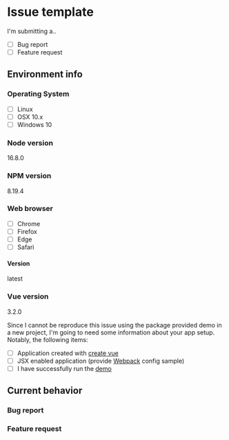 # Issue template

<!--
  Mark the options below with [X] character
-->

I'm submitting a..

- [ ] Bug report
- [ ] Feature request

## Environment info

### Operating System

- [ ] Linux
- [ ] OSX 10.x
- [ ] Windows 10

<!--
  Window minimum supported version (10 latest)
-->

### Node version

16.8.0

<!--
  Node.js minimum supported version (16.x LTS)
    run `node -v`
-->

### NPM version

8.19.4

<!--
  NPM minimum supported version (8.x)
    run `npm -v`
-->

### Web browser

- [ ] Chrome
- [ ] Firefox
- [ ] Edge
- [ ] Safari

#### Version

latest

### Vue version

3.2.0

Since I cannot be reproduce this issue using the package provided demo in a new project, I'm going to need some information about your app setup. Notably, the following items:

- [ ] Application created with [create vue](https://github.com/vuejs/create-vue?tab=readme-ov-file#create-vue)
- [ ] JSX enabled application (provide [Webpack](https://webpack.js.org) config sample)
- [ ] I have successfully run the [demo](https://github.com/nuxy/vue-slot-machine-gen/tree/master/demo)

## Current behavior

<!--
  Omit ### title header, if not applicable.
-->

### Bug report

<!--
Please provide steps to reproduce w/ implementation example.
-->

### Feature request

<!--
Clearly state the use-case for the requested addition/change.
-->
